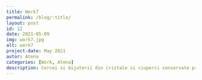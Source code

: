 ```yaml
---
title: Work7
permalink: /blog/:title/ 
layout: post
id: 12
date: 2021-05-09
img: work7.jpg
alt: work7
project-date: May 2021
autor: Atena
categories: [Work, Atena]
description: Cercei si bijuterii din cristale si ciuperci conservate prin deshidratare si acoperire cu rasini.
---
```

